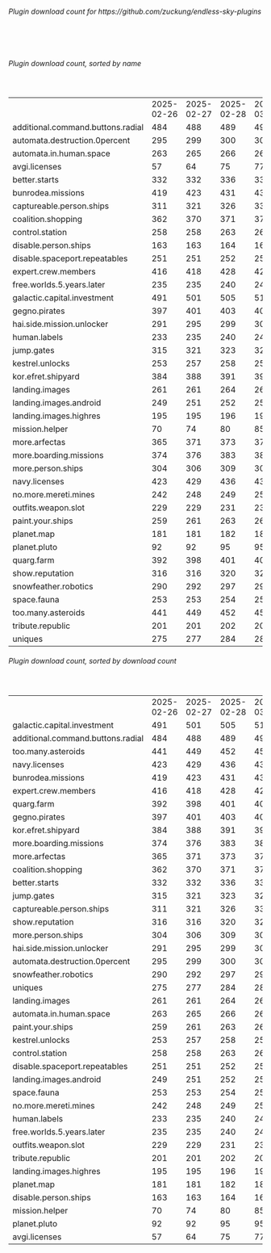 <h6>Plugin download count for https://github.com/zuckung/endless-sky-plugins</h6><br>
<br>
<h6>Plugin download count, sorted by name</h6><sub><sup><br>
<table>
	<tr>
		<td></td>
		<td>2025-02-26</td>
		<td>2025-02-27</td>
		<td>2025-02-28</td>
		<td>2025-03-01</td>
		<td>2025-03-02</td>
		<td>2025-03-03</td>
		<td>2025-03-04</td>
		<td>today +</td>
	</tr>
	<tr>
		<td>additional.command.buttons.radial</td>
		<td>484</td>
		<td>488</td>
		<td>489</td>
		<td>493</td>
		<td>495</td>
		<td>495</td>
		<td>499</td>
		<td>+ 4</td>
	</tr>
	<tr>
		<td>automata.destruction.0percent</td>
		<td>295</td>
		<td>299</td>
		<td>300</td>
		<td>302</td>
		<td>303</td>
		<td>305</td>
		<td>307</td>
		<td>+ 2</td>
	</tr>
	<tr>
		<td>automata.in.human.space</td>
		<td>263</td>
		<td>265</td>
		<td>266</td>
		<td>268</td>
		<td>271</td>
		<td>275</td>
		<td>275</td>
		<td></td>
	</tr>
	<tr>
		<td>avgi.licenses</td>
		<td>57</td>
		<td>64</td>
		<td>75</td>
		<td>77</td>
		<td>82</td>
		<td>86</td>
		<td>86</td>
		<td></td>
	</tr>
	<tr>
		<td>better.starts</td>
		<td>332</td>
		<td>332</td>
		<td>336</td>
		<td>336</td>
		<td>337</td>
		<td>337</td>
		<td>337</td>
		<td></td>
	</tr>
	<tr>
		<td>bunrodea.missions</td>
		<td>419</td>
		<td>423</td>
		<td>431</td>
		<td>433</td>
		<td>436</td>
		<td>442</td>
		<td>444</td>
		<td>+ 2</td>
	</tr>
	<tr>
		<td>captureable.person.ships</td>
		<td>311</td>
		<td>321</td>
		<td>326</td>
		<td>330</td>
		<td>331</td>
		<td>335</td>
		<td>335</td>
		<td></td>
	</tr>
	<tr>
		<td>coalition.shopping</td>
		<td>362</td>
		<td>370</td>
		<td>371</td>
		<td>373</td>
		<td>374</td>
		<td>378</td>
		<td>380</td>
		<td>+ 2</td>
	</tr>
	<tr>
		<td>control.station</td>
		<td>258</td>
		<td>258</td>
		<td>263</td>
		<td>263</td>
		<td>263</td>
		<td>265</td>
		<td>265</td>
		<td></td>
	</tr>
	<tr>
		<td>disable.person.ships</td>
		<td>163</td>
		<td>163</td>
		<td>164</td>
		<td>164</td>
		<td>164</td>
		<td>164</td>
		<td>166</td>
		<td>+ 2</td>
	</tr>
	<tr>
		<td>disable.spaceport.repeatables</td>
		<td>251</td>
		<td>251</td>
		<td>252</td>
		<td>252</td>
		<td>257</td>
		<td>257</td>
		<td>257</td>
		<td></td>
	</tr>
	<tr>
		<td>expert.crew.members</td>
		<td>416</td>
		<td>418</td>
		<td>428</td>
		<td>428</td>
		<td>432</td>
		<td>438</td>
		<td>440</td>
		<td>+ 2</td>
	</tr>
	<tr>
		<td>free.worlds.5.years.later</td>
		<td>235</td>
		<td>235</td>
		<td>240</td>
		<td>240</td>
		<td>240</td>
		<td>244</td>
		<td>244</td>
		<td></td>
	</tr>
	<tr>
		<td>galactic.capital.investment</td>
		<td>491</td>
		<td>501</td>
		<td>505</td>
		<td>513</td>
		<td>515</td>
		<td>521</td>
		<td>526</td>
		<td>+ 5</td>
	</tr>
	<tr>
		<td>gegno.pirates</td>
		<td>397</td>
		<td>401</td>
		<td>403</td>
		<td>407</td>
		<td>407</td>
		<td>413</td>
		<td>414</td>
		<td>+ 1</td>
	</tr>
	<tr>
		<td>hai.side.mission.unlocker</td>
		<td>291</td>
		<td>295</td>
		<td>299</td>
		<td>305</td>
		<td>305</td>
		<td>307</td>
		<td>307</td>
		<td></td>
	</tr>
	<tr>
		<td>human.labels</td>
		<td>233</td>
		<td>235</td>
		<td>240</td>
		<td>242</td>
		<td>244</td>
		<td>246</td>
		<td>247</td>
		<td>+ 1</td>
	</tr>
	<tr>
		<td>jump.gates</td>
		<td>315</td>
		<td>321</td>
		<td>323</td>
		<td>327</td>
		<td>331</td>
		<td>333</td>
		<td>335</td>
		<td>+ 2</td>
	</tr>
	<tr>
		<td>kestrel.unlocks</td>
		<td>253</td>
		<td>257</td>
		<td>258</td>
		<td>258</td>
		<td>260</td>
		<td>264</td>
		<td>267</td>
		<td>+ 3</td>
	</tr>
	<tr>
		<td>kor.efret.shipyard</td>
		<td>384</td>
		<td>388</td>
		<td>391</td>
		<td>393</td>
		<td>396</td>
		<td>406</td>
		<td>408</td>
		<td>+ 2</td>
	</tr>
	<tr>
		<td>landing.images</td>
		<td>261</td>
		<td>261</td>
		<td>264</td>
		<td>268</td>
		<td>272</td>
		<td>276</td>
		<td>276</td>
		<td></td>
	</tr>
	<tr>
		<td>landing.images.android</td>
		<td>249</td>
		<td>251</td>
		<td>252</td>
		<td>252</td>
		<td>254</td>
		<td>254</td>
		<td>256</td>
		<td>+ 2</td>
	</tr>
	<tr>
		<td>landing.images.highres</td>
		<td>195</td>
		<td>195</td>
		<td>196</td>
		<td>196</td>
		<td>196</td>
		<td>200</td>
		<td>200</td>
		<td></td>
	</tr>
	<tr>
		<td>mission.helper</td>
		<td>70</td>
		<td>74</td>
		<td>80</td>
		<td>85</td>
		<td>87</td>
		<td>87</td>
		<td>102</td>
		<td>+ 15</td>
	</tr>
	<tr>
		<td>more.arfectas</td>
		<td>365</td>
		<td>371</td>
		<td>373</td>
		<td>377</td>
		<td>379</td>
		<td>385</td>
		<td>388</td>
		<td>+ 3</td>
	</tr>
	<tr>
		<td>more.boarding.missions</td>
		<td>374</td>
		<td>376</td>
		<td>383</td>
		<td>387</td>
		<td>387</td>
		<td>391</td>
		<td>391</td>
		<td></td>
	</tr>
	<tr>
		<td>more.person.ships</td>
		<td>304</td>
		<td>306</td>
		<td>309</td>
		<td>309</td>
		<td>311</td>
		<td>311</td>
		<td>311</td>
		<td></td>
	</tr>
	<tr>
		<td>navy.licenses</td>
		<td>423</td>
		<td>429</td>
		<td>436</td>
		<td>436</td>
		<td>438</td>
		<td>442</td>
		<td>444</td>
		<td>+ 2</td>
	</tr>
	<tr>
		<td>no.more.mereti.mines</td>
		<td>242</td>
		<td>248</td>
		<td>249</td>
		<td>251</td>
		<td>251</td>
		<td>251</td>
		<td>253</td>
		<td>+ 2</td>
	</tr>
	<tr>
		<td>outfits.weapon.slot</td>
		<td>229</td>
		<td>229</td>
		<td>231</td>
		<td>231</td>
		<td>231</td>
		<td>233</td>
		<td>233</td>
		<td></td>
	</tr>
	<tr>
		<td>paint.your.ships</td>
		<td>259</td>
		<td>261</td>
		<td>263</td>
		<td>265</td>
		<td>267</td>
		<td>271</td>
		<td>273</td>
		<td>+ 2</td>
	</tr>
	<tr>
		<td>planet.map</td>
		<td>181</td>
		<td>181</td>
		<td>182</td>
		<td>184</td>
		<td>184</td>
		<td>184</td>
		<td>184</td>
		<td></td>
	</tr>
	<tr>
		<td>planet.pluto</td>
		<td>92</td>
		<td>92</td>
		<td>95</td>
		<td>95</td>
		<td>95</td>
		<td>95</td>
		<td>95</td>
		<td></td>
	</tr>
	<tr>
		<td>quarg.farm</td>
		<td>392</td>
		<td>398</td>
		<td>401</td>
		<td>409</td>
		<td>411</td>
		<td>417</td>
		<td>421</td>
		<td>+ 4</td>
	</tr>
	<tr>
		<td>show.reputation</td>
		<td>316</td>
		<td>316</td>
		<td>320</td>
		<td>320</td>
		<td>320</td>
		<td>322</td>
		<td>322</td>
		<td></td>
	</tr>
	<tr>
		<td>snowfeather.robotics</td>
		<td>290</td>
		<td>292</td>
		<td>297</td>
		<td>297</td>
		<td>297</td>
		<td>299</td>
		<td>299</td>
		<td></td>
	</tr>
	<tr>
		<td>space.fauna</td>
		<td>253</td>
		<td>253</td>
		<td>254</td>
		<td>254</td>
		<td>254</td>
		<td>254</td>
		<td>254</td>
		<td></td>
	</tr>
	<tr>
		<td>too.many.asteroids</td>
		<td>441</td>
		<td>449</td>
		<td>452</td>
		<td>454</td>
		<td>454</td>
		<td>460</td>
		<td>464</td>
		<td>+ 4</td>
	</tr>
	<tr>
		<td>tribute.republic</td>
		<td>201</td>
		<td>201</td>
		<td>202</td>
		<td>202</td>
		<td>202</td>
		<td>204</td>
		<td>204</td>
		<td></td>
	</tr>
	<tr>
		<td>uniques</td>
		<td>275</td>
		<td>277</td>
		<td>284</td>
		<td>286</td>
		<td>286</td>
		<td>290</td>
		<td>292</td>
		<td>+ 2</td>
	</tr>
</table>
</sub></sup>
<h6>Plugin download count, sorted by download count</h6><sub><sup><br>
<table>
	<tr>
		<td></td>
		<td>2025-02-26</td>
		<td>2025-02-27</td>
		<td>2025-02-28</td>
		<td>2025-03-01</td>
		<td>2025-03-02</td>
		<td>2025-03-03</td>
		<td>2025-03-04</td>
		<td>today +</td>
	</tr>
	<tr>
		<td>galactic.capital.investment</td>
		<td>491</td>
		<td>501</td>
		<td>505</td>
		<td>513</td>
		<td>515</td>
		<td>521</td>
		<td>526</td>
		<td>+ 5</td>
	</tr>
	<tr>
		<td>additional.command.buttons.radial</td>
		<td>484</td>
		<td>488</td>
		<td>489</td>
		<td>493</td>
		<td>495</td>
		<td>495</td>
		<td>499</td>
		<td>+ 4</td>
	</tr>
	<tr>
		<td>too.many.asteroids</td>
		<td>441</td>
		<td>449</td>
		<td>452</td>
		<td>454</td>
		<td>454</td>
		<td>460</td>
		<td>464</td>
		<td>+ 4</td>
	</tr>
	<tr>
		<td>navy.licenses</td>
		<td>423</td>
		<td>429</td>
		<td>436</td>
		<td>436</td>
		<td>438</td>
		<td>442</td>
		<td>444</td>
		<td>+ 2</td>
	</tr>
	<tr>
		<td>bunrodea.missions</td>
		<td>419</td>
		<td>423</td>
		<td>431</td>
		<td>433</td>
		<td>436</td>
		<td>442</td>
		<td>444</td>
		<td>+ 2</td>
	</tr>
	<tr>
		<td>expert.crew.members</td>
		<td>416</td>
		<td>418</td>
		<td>428</td>
		<td>428</td>
		<td>432</td>
		<td>438</td>
		<td>440</td>
		<td>+ 2</td>
	</tr>
	<tr>
		<td>quarg.farm</td>
		<td>392</td>
		<td>398</td>
		<td>401</td>
		<td>409</td>
		<td>411</td>
		<td>417</td>
		<td>421</td>
		<td>+ 4</td>
	</tr>
	<tr>
		<td>gegno.pirates</td>
		<td>397</td>
		<td>401</td>
		<td>403</td>
		<td>407</td>
		<td>407</td>
		<td>413</td>
		<td>414</td>
		<td>+ 1</td>
	</tr>
	<tr>
		<td>kor.efret.shipyard</td>
		<td>384</td>
		<td>388</td>
		<td>391</td>
		<td>393</td>
		<td>396</td>
		<td>406</td>
		<td>408</td>
		<td>+ 2</td>
	</tr>
	<tr>
		<td>more.boarding.missions</td>
		<td>374</td>
		<td>376</td>
		<td>383</td>
		<td>387</td>
		<td>387</td>
		<td>391</td>
		<td>391</td>
		<td></td>
	</tr>
	<tr>
		<td>more.arfectas</td>
		<td>365</td>
		<td>371</td>
		<td>373</td>
		<td>377</td>
		<td>379</td>
		<td>385</td>
		<td>388</td>
		<td>+ 3</td>
	</tr>
	<tr>
		<td>coalition.shopping</td>
		<td>362</td>
		<td>370</td>
		<td>371</td>
		<td>373</td>
		<td>374</td>
		<td>378</td>
		<td>380</td>
		<td>+ 2</td>
	</tr>
	<tr>
		<td>better.starts</td>
		<td>332</td>
		<td>332</td>
		<td>336</td>
		<td>336</td>
		<td>337</td>
		<td>337</td>
		<td>337</td>
		<td></td>
	</tr>
	<tr>
		<td>jump.gates</td>
		<td>315</td>
		<td>321</td>
		<td>323</td>
		<td>327</td>
		<td>331</td>
		<td>333</td>
		<td>335</td>
		<td>+ 2</td>
	</tr>
	<tr>
		<td>captureable.person.ships</td>
		<td>311</td>
		<td>321</td>
		<td>326</td>
		<td>330</td>
		<td>331</td>
		<td>335</td>
		<td>335</td>
		<td></td>
	</tr>
	<tr>
		<td>show.reputation</td>
		<td>316</td>
		<td>316</td>
		<td>320</td>
		<td>320</td>
		<td>320</td>
		<td>322</td>
		<td>322</td>
		<td></td>
	</tr>
	<tr>
		<td>more.person.ships</td>
		<td>304</td>
		<td>306</td>
		<td>309</td>
		<td>309</td>
		<td>311</td>
		<td>311</td>
		<td>311</td>
		<td></td>
	</tr>
	<tr>
		<td>hai.side.mission.unlocker</td>
		<td>291</td>
		<td>295</td>
		<td>299</td>
		<td>305</td>
		<td>305</td>
		<td>307</td>
		<td>307</td>
		<td></td>
	</tr>
	<tr>
		<td>automata.destruction.0percent</td>
		<td>295</td>
		<td>299</td>
		<td>300</td>
		<td>302</td>
		<td>303</td>
		<td>305</td>
		<td>307</td>
		<td>+ 2</td>
	</tr>
	<tr>
		<td>snowfeather.robotics</td>
		<td>290</td>
		<td>292</td>
		<td>297</td>
		<td>297</td>
		<td>297</td>
		<td>299</td>
		<td>299</td>
		<td></td>
	</tr>
	<tr>
		<td>uniques</td>
		<td>275</td>
		<td>277</td>
		<td>284</td>
		<td>286</td>
		<td>286</td>
		<td>290</td>
		<td>292</td>
		<td>+ 2</td>
	</tr>
	<tr>
		<td>landing.images</td>
		<td>261</td>
		<td>261</td>
		<td>264</td>
		<td>268</td>
		<td>272</td>
		<td>276</td>
		<td>276</td>
		<td></td>
	</tr>
	<tr>
		<td>automata.in.human.space</td>
		<td>263</td>
		<td>265</td>
		<td>266</td>
		<td>268</td>
		<td>271</td>
		<td>275</td>
		<td>275</td>
		<td></td>
	</tr>
	<tr>
		<td>paint.your.ships</td>
		<td>259</td>
		<td>261</td>
		<td>263</td>
		<td>265</td>
		<td>267</td>
		<td>271</td>
		<td>273</td>
		<td>+ 2</td>
	</tr>
	<tr>
		<td>kestrel.unlocks</td>
		<td>253</td>
		<td>257</td>
		<td>258</td>
		<td>258</td>
		<td>260</td>
		<td>264</td>
		<td>267</td>
		<td>+ 3</td>
	</tr>
	<tr>
		<td>control.station</td>
		<td>258</td>
		<td>258</td>
		<td>263</td>
		<td>263</td>
		<td>263</td>
		<td>265</td>
		<td>265</td>
		<td></td>
	</tr>
	<tr>
		<td>disable.spaceport.repeatables</td>
		<td>251</td>
		<td>251</td>
		<td>252</td>
		<td>252</td>
		<td>257</td>
		<td>257</td>
		<td>257</td>
		<td></td>
	</tr>
	<tr>
		<td>landing.images.android</td>
		<td>249</td>
		<td>251</td>
		<td>252</td>
		<td>252</td>
		<td>254</td>
		<td>254</td>
		<td>256</td>
		<td>+ 2</td>
	</tr>
	<tr>
		<td>space.fauna</td>
		<td>253</td>
		<td>253</td>
		<td>254</td>
		<td>254</td>
		<td>254</td>
		<td>254</td>
		<td>254</td>
		<td></td>
	</tr>
	<tr>
		<td>no.more.mereti.mines</td>
		<td>242</td>
		<td>248</td>
		<td>249</td>
		<td>251</td>
		<td>251</td>
		<td>251</td>
		<td>253</td>
		<td>+ 2</td>
	</tr>
	<tr>
		<td>human.labels</td>
		<td>233</td>
		<td>235</td>
		<td>240</td>
		<td>242</td>
		<td>244</td>
		<td>246</td>
		<td>247</td>
		<td>+ 1</td>
	</tr>
	<tr>
		<td>free.worlds.5.years.later</td>
		<td>235</td>
		<td>235</td>
		<td>240</td>
		<td>240</td>
		<td>240</td>
		<td>244</td>
		<td>244</td>
		<td></td>
	</tr>
	<tr>
		<td>outfits.weapon.slot</td>
		<td>229</td>
		<td>229</td>
		<td>231</td>
		<td>231</td>
		<td>231</td>
		<td>233</td>
		<td>233</td>
		<td></td>
	</tr>
	<tr>
		<td>tribute.republic</td>
		<td>201</td>
		<td>201</td>
		<td>202</td>
		<td>202</td>
		<td>202</td>
		<td>204</td>
		<td>204</td>
		<td></td>
	</tr>
	<tr>
		<td>landing.images.highres</td>
		<td>195</td>
		<td>195</td>
		<td>196</td>
		<td>196</td>
		<td>196</td>
		<td>200</td>
		<td>200</td>
		<td></td>
	</tr>
	<tr>
		<td>planet.map</td>
		<td>181</td>
		<td>181</td>
		<td>182</td>
		<td>184</td>
		<td>184</td>
		<td>184</td>
		<td>184</td>
		<td></td>
	</tr>
	<tr>
		<td>disable.person.ships</td>
		<td>163</td>
		<td>163</td>
		<td>164</td>
		<td>164</td>
		<td>164</td>
		<td>164</td>
		<td>166</td>
		<td>+ 2</td>
	</tr>
	<tr>
		<td>mission.helper</td>
		<td>70</td>
		<td>74</td>
		<td>80</td>
		<td>85</td>
		<td>87</td>
		<td>87</td>
		<td>102</td>
		<td>+ 15</td>
	</tr>
	<tr>
		<td>planet.pluto</td>
		<td>92</td>
		<td>92</td>
		<td>95</td>
		<td>95</td>
		<td>95</td>
		<td>95</td>
		<td>95</td>
		<td></td>
	</tr>
	<tr>
		<td>avgi.licenses</td>
		<td>57</td>
		<td>64</td>
		<td>75</td>
		<td>77</td>
		<td>82</td>
		<td>86</td>
		<td>86</td>
		<td></td>
	</tr>
</table>
</sub></sup>
